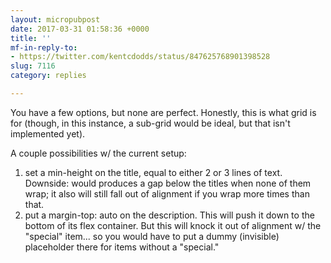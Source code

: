 ```yaml
---
layout: micropubpost
date: 2017-03-31 01:58:36 +0000
title: ''
mf-in-reply-to:
- https://twitter.com/kentcdodds/status/847625768901398528
slug: 7116
category: replies

---
```

You have a few options, but none are perfect. Honestly, this is what grid is for (though, in this instance, a sub-grid would be ideal, but that isn&#39;t implemented yet).

A couple possibilities w/ the current setup:

1. set a min-height on the title, equal to either 2 or 3 lines of text. Downside: would produces a gap below the titles when none of them wrap; it also will still fall out of alignment if you wrap more times than that.
2. put a margin-top: auto on the description. This will push it down to the bottom of its flex container. But this will knock it out of alignment w/ the &quot;special&quot; item... so you would have to put a dummy (invisible) placeholder there for items without a &quot;special.&quot;

